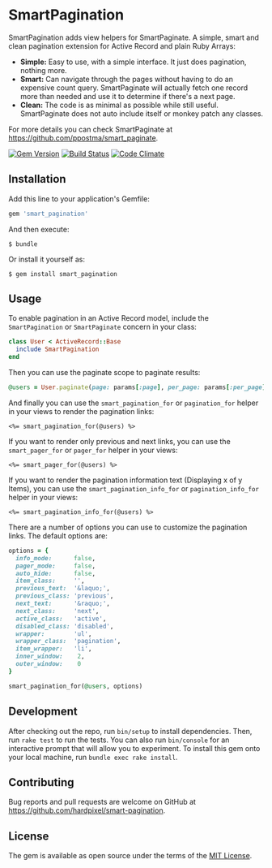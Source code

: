 # SmartPagination

SmartPagination adds view helpers for SmartPaginate. A simple, smart and clean pagination extension for Active Record and plain Ruby Arrays:

- **Simple:** Easy to use, with a simple interface. It just does pagination, nothing more.
- **Smart:** Can navigate through the pages without having to do an expensive count query. SmartPaginate will actually fetch one record more than needed and use it to determine if there's a next page.
- **Clean:** The code is as minimal as possible while still useful. SmartPaginate does not auto include itself or monkey patch any classes.

For more details you can check SmartPaginate at https://github.com/ppostma/smart_paginate.

[![Gem Version](https://badge.fury.io/rb/smart_pagination.svg)](https://badge.fury.io/rb/smart_pagination)
[![Build Status](https://travis-ci.org/hardpixel/smart-pagination.svg?branch=master)](https://travis-ci.org/hardpixel/smart-pagination)
[![Code Climate](https://codeclimate.com/github/hardpixel/smart-pagination/badges/gpa.png)](https://codeclimate.com/github/hardpixel/smart-pagination)

## Installation

Add this line to your application's Gemfile:

```ruby
gem 'smart_pagination'
```

And then execute:

    $ bundle

Or install it yourself as:

    $ gem install smart_pagination

## Usage

To enable pagination in an Active Record model, include the `SmartPagination` or `SmartPaginate` concern in your class:

```ruby
class User < ActiveRecord::Base
  include SmartPagination
end
```

Then you can use the paginate scope to paginate results:

```ruby
@users = User.paginate(page: params[:page], per_page: params[:per_page])
```

And finally you can use the `smart_pagination_for` or `pagination_for` helper in your views to render the pagination links:

```erb
<%= smart_pagination_for(@users) %>
```

If you want to render only previous and next links, you can use the `smart_pager_for` or `pager_for` helper in your views:

```erb
<%= smart_pager_for(@users) %>
```

If you want to render the pagination information text (Displaying x of y Items), you can use the `smart_pagination_info_for` or `pagination_info_for` helper in your views:

```erb
<%= smart_pagination_info_for(@users) %>
```

There are a number of options you can use to customize the pagination links. The default options are:

```ruby
options = {
  info_mode:      false,
  pager_mode:     false,
  auto_hide:      false,
  item_class:     '',
  previous_text:  '&laquo;',
  previous_class: 'previous',
  next_text:      '&raquo;',
  next_class:     'next',
  active_class:   'active',
  disabled_class: 'disabled',
  wrapper:        'ul',
  wrapper_class:  'pagination',
  item_wrapper:   'li',
  inner_window:    2,
  outer_window:    0
}

smart_pagination_for(@users, options)
```

## Development

After checking out the repo, run `bin/setup` to install dependencies. Then, run `rake test` to run the tests. You can also run `bin/console` for an interactive prompt that will allow you to experiment. To install this gem onto your local machine, run `bundle exec rake install`.

## Contributing

Bug reports and pull requests are welcome on GitHub at https://github.com/hardpixel/smart-pagination.

## License

The gem is available as open source under the terms of the [MIT License](http://opensource.org/licenses/MIT).
